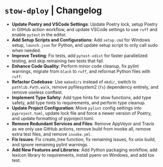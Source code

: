 # `stow-dploy` | Changelog

- **Update Poetry and VSCode Settings**: Update Poetry lock, setup Poetry in GitHub action workflow, and update VSCode settings to use `ruff` and enable `pytest` in the editor.
- **Add Setup Scripts and Configurations**: Add `setup.cmd` for Windows setup, `launch.json` for Python, and update setup script to only call sudo when needed.
- **Improve Testing**: Fix tests, add `pytest-xdist` for faster parallelized testing, and skip remaining two tests that fail.
- **Enhance Code Quality**: Perform minor code cleanup, fix pylint warnings, migrate from `black` to `ruff`, and reformat Python files with `ruff`.
- **Refactor Codebase**: Use `makedirs` instead of `mkdir`, switch to `pathlib.Path.walk`, remove pyfilesystem2 (`fs`) dependency entirely, and remove useless conftest.
- **Implement Type Safety**: Add type hints for stow functions, add type safety, add type hints to requirements, and perform type cleanup.
- **Update Project Configuration**: Move `pylint` config settings into `pyproject.toml`, update lock file and force a newer version of Poetry, and update formatting of pyproject.toml.
- **Remove Redundant Services and Files**: Remove AppVeyor and Travis as we only use GitHub actions, remove build from invoke all, remove extra test files, and remove `invoke.yml`.
- **Fix Issues**: Fix create_tree function, fix remaining issues, fix unix build, and ignore remaining pylint warnings.
- **Add New Features and Libraries**: Add Python packaging workflow, add lexicon library to requirements, install pyenv on Windows, and add tox test.
